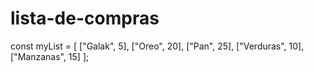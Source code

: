 # lista-de-compras
const myList = [
  ["Galak", 5],
  ["Oreo", 20],
  ["Pan", 25],
  ["Verduras", 10],
  ["Manzanas", 15]
  ];
